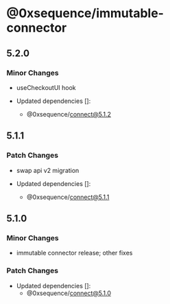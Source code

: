 # @0xsequence/immutable-connector

## 5.2.0

### Minor Changes

- useCheckoutUI hook

- Updated dependencies []:
  - @0xsequence/connect@5.1.2

## 5.1.1

### Patch Changes

- swap api v2 migration

- Updated dependencies []:
  - @0xsequence/connect@5.1.1

## 5.1.0

### Minor Changes

- immutable connector release; other fixes

### Patch Changes

- Updated dependencies []:
  - @0xsequence/connect@5.1.0
